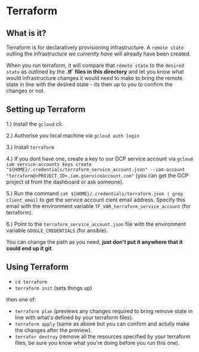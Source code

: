 
# Terraform

## What is it?

Terraform is for declaratively provisioning infrastructure. A `remote state` outling the infrastructure _we currently have_ will already have been created.

When you run terraform, it will compare that `remote state` to the `desired state` as outlined by the **.tf` files in this directory** and let you know what would infrastructure changes it would need to make to bring the remote state in line with the desired state - its then up to you to confirm the changes or not.  


## Setting up Terraform

1.) Install the `gcloud` cli.

2.) Authorise you local machine via `gcloud auth login`

3.) Install `terraform`

4.) If you dont have one, create a key to our GCP service account via `gcloud iam service-accounts keys create "${HOME}/.credentials/terraform_service_account.json" --iam-account "terraform@<PROJECT_ID>.iam.gserviceaccount.com"` (you can get the GCP project id from the dashboard or ask someone).

5.) Run the command `cat ${HOME}/.credentials/terraform.json | grep client_email` to get the service account cient email address. Specify this email with the environment variable `TF_VAR_terraform_service_account` (for terraform). 

6.) Point to the `terraform_service_account.json` file with the environment variable `GOOGLE_CREDENTIALS` (for ansible).

You can change the path as you need, **just don't put it anywhere that it could end up it git**.


## Using Terraform

- `cd terraform`
- `terraform init` (sets things up)

then one of:

- `terraform plan` (previews any changes required to bring remove state in line with what's defined by your terraform files).
- `terraform apply` (same as above but you can confirm and actully make the changes after the preview).
- `terrafor destroy` (remove all the resources specified by your terraform files, be sure you know what you're doing before you run this one).
